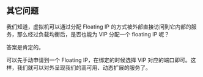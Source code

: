 ## 其它问题
我们知道，虚拟机可以通过分配 Floating IP 的方式被外部直接访问到它内部的服务，那么经过负载均衡后，是否也能为 VIP 分配一个 floating IP 呢？

答案是肯定的。

可以先手动申请到一个 Floating IP，在绑定的时候选择 VIP 对应的端口即可。这样，我们就可以对外呈现我们的高可用、动态扩展的服务了。
